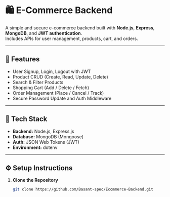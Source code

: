 # 🛍️ E-Commerce Backend

A simple and secure e-commerce backend built with **Node.js**, **Express**, **MongoDB**, and **JWT authentication**.  
Includes APIs for user management, products, cart, and orders.

---

## 🚀 Features
- User Signup, Login, Logout with JWT
- Product CRUD (Create, Read, Update, Delete)
- Search & Filter Products
- Shopping Cart (Add / Delete / Fetch)
- Order Management (Place / Cancel / Track)
- Secure Password Update and Auth Middleware

---

## 🧩 Tech Stack
- **Backend:** Node.js, Express.js  
- **Database:** MongoDB (Mongoose)  
- **Auth:** JSON Web Tokens (JWT)  
- **Environment:** dotenv  

---

## ⚙️ Setup Instructions

1. **Clone the Repository**
   ```bash
   git clone https://github.com/Basant-spec/Ecommerce-Backend.git
